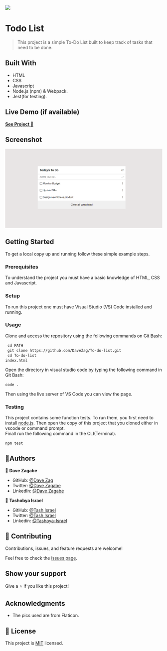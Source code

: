 ![](https://img.shields.io/badge/Microverse-blueviolet)

# Todo List

> This project is a simple To-Do List built to keep track of tasks that need to be done.

## Built With

- HTML
- CSS
- Javascript
- Node.js (npm) & Webpack.
- Jest(for testing).

## Live Demo (if available)

[**See Project 🚀**](https://davezag.github.io/To-do-list/)

## Screenshot

![Desktop Design](./preview/preview.png)

## Getting Started

To get a local copy up and running follow these simple example steps.

### Prerequisites

To understand the project you must have a basic knowledge of HTML, CSS and Javascript.

### Setup

To run this project one must have Visual Studio (VS) Code installed and running.

### Usage

Clone and access the repository using the following commands on Git Bash:

```
 cd PATH
 git clone https://github.com/DaveZag/To-do-list.git
 cd To-do-list
index.html
```

Open the directory in visual studio code by typing the following command in Git Bash:

```
code .
```

Then using the live server of VS Code you can view the page.

### Testing
This project contains some function tests. To run them, you first need to install [node.js](https://nodejs.org/en/download/). Then open the copy of this project that you cloned either in vscode or command prompt.<br>
Finall run the following command in the CLI(Terminal).
```
npm test
```

## 👤Authors
👤 **Dave Zagabe**
- GitHub: [@Dave Zag](https://github.com/DaveZag)
- Twitter: [@Dave Zagabe](https://twitter.com/davezagabe2)
- LinkedIn: [@Dave Zagabe](https://www.linkedin.com/in/dave-zagabe)

👤 **Tashobya Israel**

- GitHub: [@Tash Israel](https://github.com/tashisrael)
- Twitter: [@Tash Israel](https://twitter.com/tashisrael)
- Linkedin: [@Tashoya-Israel](https://www.linkedin.com/in/tashobya-israel-6a66b0181/l)

## 🤝 Contributing

Contributions, issues, and feature requests are welcome!

Feel free to check the [issues page](../../issues/).

## Show your support

Give a ⭐️ if you like this project!

## Acknowledgments

- The pics used are from Flaticon.

## 📝 License

This project is [MIT](./LICENSE) licensed.
